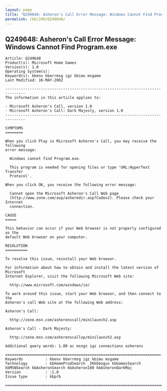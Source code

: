 ```yaml
---
layout: page
title: "Q249648: Asheron's Call Error Message: Windows Cannot Find Program.exe"
permalink: /kb/249/Q249648/
---
```


## Q249648: Asheron's Call Error Message: Windows Cannot Find Program.exe

	Article: Q249648
	Product(s): Microsoft Home Games
	Version(s): 1.0
	Operating System(s): 
	Keyword(s): kbenv kberrmsg igz kbimu msgame
	Last Modified: 16-MAY-2002
	
	-------------------------------------------------------------------------------
	The information in this article applies to:
	
	- Microsoft Asheron's Call, version 1.0 
	- Microsoft Asheron's Call: Dark Majesty, version 1.0 
	-------------------------------------------------------------------------------
	
	SYMPTOMS
	========
	
	When you click Play in Microsoft Asheron's Call, you may receive the following
	error message:
	
	  Windows cannot find Program.exe.
	
	  This program is needed for opening files or type 'URL:HyperText Transfer
	  Protocol'.
	
	When you click OK, you receive the following error message:
	
	  Cannot open the Microsoft Asheron's Call Web page
	  (http://www.zone.com/asp/asheredir.asp?Code=2). Please check your Internet
	  connection.
	
	CAUSE
	=====
	
	This behavior can occur if your Web browser is not properly configured as the
	default Web browser on your computer.
	
	RESOLUTION
	==========
	
	To resolve this issue, reinstall your Web browser.
	
	For information about how to obtain and install the latest version of Microsoft
	Internet Explorer, visit the following Microsoft Web site:
	
	  http://www.microsoft.com/windows/ie/
	
	To work around this issue, start your Web browser, and then connect to the
	Asheron's call Web site at the following Web address:
	
	Asheron's Call:
	
	  http://zone.msn.com/asheronscall/minilaunch2.asp
	
	Asheron's Call - Dark Majesty:
	
	  http://zone.msn.com/asheronscallxp/minilaunch2.asp
	
	Additional query words: 1.00 ac msngz igz connections asherons
	
	======================================================================
	Keywords          : kbenv kberrmsg igz kbimu msgame 
	Technology        : kbHomeProdSearch _IKkbbogus kbGamesSearch kbMSNSearch kbAsheronSearch kbAsheron100 kbAsheronDarkMaj
	Version           : :1.0
	Issue type        : kbprb
	
	=============================================================================
	
